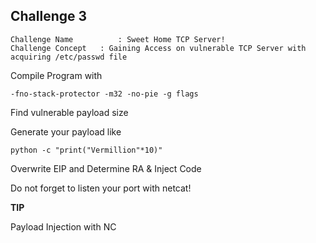 Challenge 3
------------------
    Challenge Name          : Sweet Home TCP Server!
    Challenge Concept	: Gaining Access on vulnerable TCP Server with acquiring /etc/passwd file

Compile Program with 
	
    -fno-stack-protector -m32 -no-pie -g flags

Find vulnerable payload size

Generate your payload like

	python -c "print("Vermillion"*10)"

Overwrite EIP and Determine RA & Inject Code

Do not forget to listen your port with netcat!




**TIP** 

Payload Injection with NC

